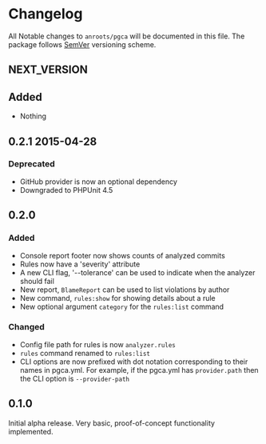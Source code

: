 # Changelog

All Notable changes to `anroots/pgca` will be documented in this file. The package follows [SemVer](http://semver.org) versioning scheme.

## NEXT_VERSION

## Added
- Nothing

## 0.2.1 2015-04-28

### Deprecated
- GitHub provider is now an optional dependency
- Downgraded to PHPUnit 4.5

## 0.2.0

### Added
- Console report footer now shows counts of analyzed commits
- Rules now have a 'severity' attribute
- A new CLI flag, '--tolerance' can be used to indicate when the analyzer should fail 
- New report, `BlameReport` can be used to list violations by author
- New command, `rules:show` for showing details about a rule
- New optional argument `category` for the `rules:list` command

### Changed
- Config file path for rules is now `analyzer.rules`
- `rules` command renamed to `rules:list`
- CLI options are now prefixed with dot notation corresponding to their names in pgca.yml. For example, if the pgca.yml has `provider.path` then the CLI option is `--provider-path`

## 0.1.0

Initial alpha release. Very basic, proof-of-concept functionality implemented.
